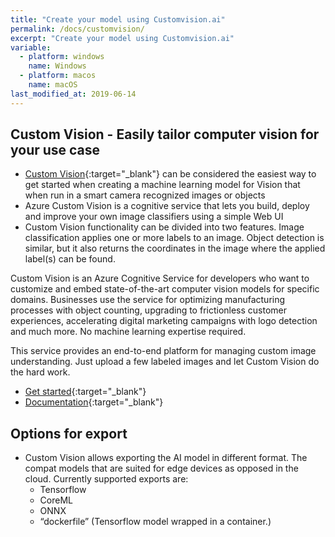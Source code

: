 ```yaml
---
title: "Create your model using Customvision.ai"
permalink: /docs/customvision/
excerpt: "Create your model using Customvision.ai"
variable:
  - platform: windows
    name: Windows
  - platform: macos
    name: macOS
last_modified_at: 2019-06-14
---
```


## Custom Vision - Easily tailor computer vision for your use case

- [Custom Vision](https://www.customvision.ai/){:target="_blank"} can be considered the easiest way to get started when creating a machine learning model for Vision that when run in a smart camera recognized images or objects
- Azure Custom Vision is a cognitive service that lets you build, deploy and improve your own image classifiers using a simple Web UI
- Custom Vision functionality can be divided into two features. Image classification applies one or more labels to an image. Object detection is similar, but it also returns the coordinates in the image where the applied label(s) can be found.

Custom Vision is an Azure Cognitive Service for developers who want to customize and embed state-of-the-art computer vision models for specific domains. Businesses use the service for optimizing manufacturing processes with object counting, upgrading to frictionless customer experiences, accelerating digital marketing campaigns with logo detection and much more. No machine learning expertise required. 

This service provides an end-to-end platform for managing custom image understanding. Just upload a few labeled images and let Custom Vision do the hard work. 

- [Get started](https://www.customvision.ai/){:target="_blank"}
- [Documentation](https://docs.microsoft.com/en-us/azure/cognitive-services/custom-vision-service/home){:target="_blank"}

## Options for export

- Custom Vision allows exporting the AI model in different format. The compat models that are suited for edge devices as opposed in the cloud. Currently supported exports are:
  - Tensorflow
  - CoreML
  - ONNX
  - “dockerfile” (Tensorflow model wrapped in a container.)




